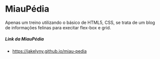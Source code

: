 # MiauPédia

 Apenas um treino utilizando o básico de HTML5, CSS, se trata de um blog de informações felinas para execitar flex-box e grid.


##### Link da MiauPédia
* https://jakelyny.github.io/miau-pedia
